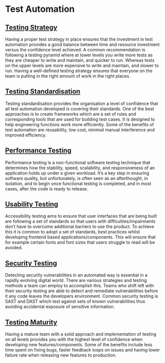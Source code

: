 # Test Automation


## [Testing Strategy](testing-strategy.md)
Having a proper test strategy in place ensures that the investment in test automation provides a good balance between time and resource investment versus the confidence level achieved. A common recommendation is following a testing pyramid where at lower levels you write more tests as they are cheaper to write and maintain, and quicker to run. Whereas tests on the upper levels are more expensive to write and maintain, and slower to run. Having a well-defined testing strategy ensures that everyone on the team is putting in the right amount of work in the right places.


## [Testing Standardisation](testing-standardisation.md)
Testing standardisation provides the organisation a level of confidence that all test automation developed is covering their standards. One of the best approaches is to create frameworks which are a set of rules and corresponding tools that are used for building test cases. It is designed to help engineering functions work more efficiently. Some of the benefits of test automation are reusability, low cost, minimal manual interference and improved efficiency.


## [Performance Testing](performance-testing.md)
Performance testing is a non-functional software testing technique that determines how the stability, speed, scalability, and responsiveness of an application holds up under a given workload. It’s a key step in ensuring software quality, but unfortunately, is often seen as an afterthought, in isolation, and to begin once functional testing is completed, and in most cases, after the code is ready to release.


## [Usability Testing](usability-testing.md)
Accessibility testing aims to ensure that user interfaces that are being built are following a set of standards so that users with difficulties/impairments don’t have to overcome additional barriers to use the product. To achieve this it is common to adopt a set of standards, best practices whilst developing frontend based applications/components. This will ensure that for example certain fonts and font sizes that users struggle to read will be avoided.


## [Security Testing](security-testing.md)
Detecting security vulnerabilities in an automated way is essential in a rapidly evolving digital world. There are various strategies and testing methods a team can employ to accomplish this. Teams who shift left with their security testing are able to detect and remediate vulnerabilities before it any code leaves the developers environment. Common security testing is SAST and DAST which test against sets of known vulnerabilities thus avoiding accidental exposure of sensitive information.


## [Testing Maturity](testing-maturity.md)
Having a mature team with a solid approach and implementation of testing on all levels provides you with the highest level of confidence when developing new features/components. Some of the benefits include less time spent on fixing bugs, faster feedback loops on issues and having lower failure rate when releasing new features to production.

